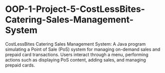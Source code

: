# OOP-1-Project-5-CostLessBites-Catering-Sales-Management-System
CostLessBites Catering Sales Management System: A Java program simulating a Point of Sale (PoS) system for managing on-demand sales and prepaid card transactions. Users interact through a menu, performing actions such as displaying PoS content, adding sales, and managing prepaid cards.
